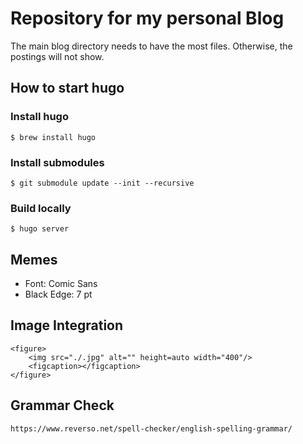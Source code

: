 # Repository for my personal Blog


The main blog directory needs to have the most files. Otherwise, the postings will not show.

## How to start hugo

### Install hugo
    $ brew install hugo

### Install submodules

	$ git submodule update --init --recursive
 

### Build locally
	$ hugo server

## Memes

- Font: Comic Sans
- Black Edge: 7 pt

## Image Integration

	<figure>
    	<img src="./.jpg" alt="" height=auto width="400"/>
    	<figcaption></figcaption>
	</figure>


## Grammar Check

	https://www.reverso.net/spell-checker/english-spelling-grammar/
